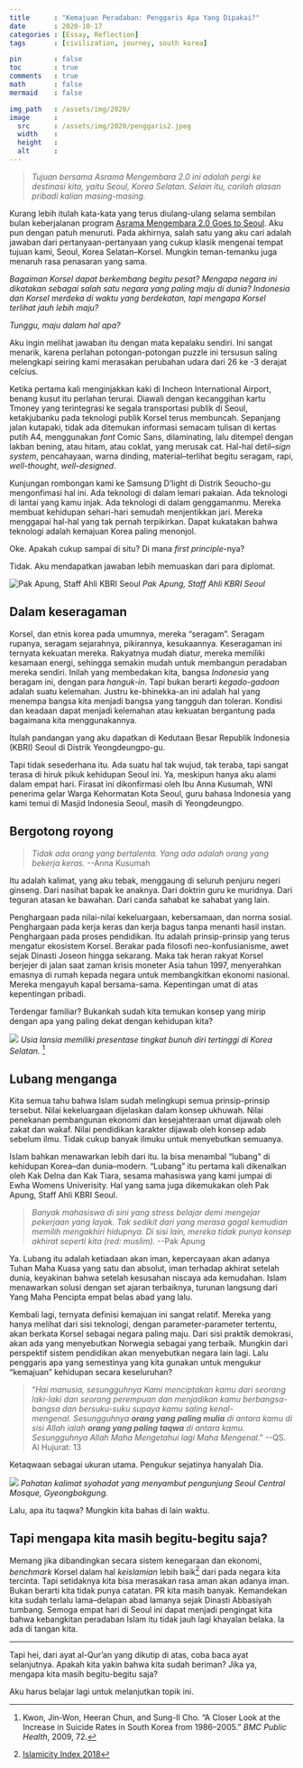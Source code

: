 ```yaml
---
title      : "Kemajuan Peradaban: Penggaris Apa Yang Dipakai?"
date       : 2020-10-17
categories : [Essay, Reflection]
tags       : [civilization, journey, south korea]

pin        : false
toc        : true
comments   : true
math       : false
mermaid    : false

img_path   : /assets/img/2020/
image      :
  src      : /assets/img/2020/penggaris2.jpeg
  width    : 
  height   : 
  alt      : 
---
```


>_Tujuan bersama Asrama Mengembara 2.0 ini adalah pergi ke destinasi kita, yaitu Seoul, Korea Selatan. Selain itu, carilah alasan pribadi kalian masing-masing._

Kurang lebih itulah kata-kata yang terus diulang-ulang selama sembilan bulan keberjalanan program [Asrama Mengembara 2.0 Goes to Seoul](/posts/menjaga-memori-mengembara). Aku pun dengan patuh menuruti. Pada akhirnya, salah satu yang aku cari adalah jawaban dari pertanyaan-pertanyaan yang cukup klasik mengenai tempat tujuan kami, Seoul, Korea Selatan–Korsel. Mungkin teman-temanku juga menaruh rasa penasaran yang sama.

_Bagaiman Korsel dapat berkembang begitu pesat? Mengapa negara ini dikatakan sebagai salah satu negara yang paling maju di dunia? Indonesia dan Korsel merdeka di waktu yang berdekatan, tapi mengapa Korsel terlihat jauh lebih maju?_

_Tunggu, maju dalam hal apa?_

Aku ingin melihat jawaban itu dengan mata kepalaku sendiri. Ini sangat menarik, karena perlahan potongan-potongan puzzle ini tersusun saling melengkapi seiring kami merasakan perubahan udara dari 26 ke -3 derajat celcius.

Ketika pertama kali menginjakkan kaki di Incheon International Airport, benang kusut itu perlahan terurai. Diawali dengan kecanggihan kartu Tmoney yang terintegrasi ke segala transportasi publik di Seoul, ketakjubanku pada teknologi publik Korsel terus membuncah. Sepanjang jalan kutapaki, tidak ada ditemukan informasi semacam tulisan di kertas putih A4, menggunakan _font_ Comic Sans, dilaminating, lalu ditempel dengan lakban bening, atau hitam, atau coklat, yang merusak cat. Hal-hal detil–_sign system_, pencahayaan, warna dinding, material–terlihat begitu seragam, rapi, _well-thought_, _well-designed_.

Kunjungan rombongan kami ke Samsung D’light di Distrik Seoucho-gu mengonfimasi hal ini. Ada teknologi di dalam lemari pakaian. Ada teknologi di lantai yang kamu injak. Ada teknologi di dalam genggamanmu. Mereka membuat kehidupan sehari-hari semudah menjentikkan jari. Mereka menggapai hal-hal yang tak pernah terpikirkan. Dapat kukatakan bahwa teknologi adalah kemajuan Korea paling menonjol.

Oke. Apakah cukup sampai di situ? Di mana _first principle_-nya?

Tidak. Aku mendapatkan jawaban lebih memuaskan dari para diplomat.

![Pak Apung, Staff Ahli KBRI Seoul](penggaris1.jpeg)
_Pak Apung, Staff Ahli KBRI Seoul_

## Dalam keseragaman

Korsel, dan etnis korea pada umumnya, mereka “seragam”. Seragam rupanya, seragam sejarahnya, pikirannya, kesukaannya. Keseragaman ini ternyata kekuatan mereka. Rakyatnya mudah diatur, mereka memiliki kesamaan energi, sehingga semakin mudah untuk membangun peradaban mereka sendiri. Inilah yang membedakan kita, bangsa _Indonesia_ yang beragam ini, dengan para _hanguk-in_. Tapi bukan berarti _kegado-gadoan_ adalah suatu kelemahan. Justru ke-bhinekka-an ini adalah hal yang menempa bangsa kita menjadi bangsa yang tangguh dan toleran. Kondisi dan keadaan dapat menjadi kelemahan atau kekuatan bergantung pada bagaimana kita menggunakannya.

Itulah pandangan yang aku dapatkan di Kedutaan Besar Republik Indonesia (KBRI) Seoul di Distrik Yeongdeungpo-gu.

Tapi tidak sesederhana itu. Ada suatu hal tak wujud, tak teraba, tapi sangat terasa di hiruk pikuk kehidupan Seoul ini. Ya, meskipun hanya aku alami dalam empat hari. Firasat ini dikonfirmasi oleh Ibu Anna Kusumah, WNI penerima gelar Warga Kehormatan Kota Seoul, guru bahasa Indonesia yang kami temui di Masjid Indonesia Seoul, masih di Yeongdeungpo.

## Bergotong royong

>_Tidak ada orang yang bertalenta. Yang ada adalah orang yang bekerja keras._ --Anna Kusumah

Itu adalah kalimat, yang aku tebak, menggaung di seluruh penjuru negeri ginseng. Dari nasihat bapak ke anaknya. Dari doktrin guru ke muridnya. Dari teguran atasan ke bawahan. Dari canda sahabat ke sahabat yang lain.

Penghargaan pada nilai-nilai kekeluargaan, kebersamaan, dan norma sosial. Penghargaan pada kerja keras dan kerja bagus tanpa menanti hasil instan. Penghargaan pada proses pendidikan. Itu adalah prinsip-prinsip yang terus mengatur ekosistem Korsel. Berakar pada filosofi neo-konfusianisme, awet sejak Dinasti Joseon hingga sekarang. Maka tak heran rakyat Korsel berjejer di jalan saat zaman krisis moneter Asia tahun 1997, menyerahkan emasnya di rumah kepada negara untuk membangkitkan ekonomi nasional. Mereka mengayuh kapal bersama-sama. Kepentingan umat di atas kepentingan pribadi.

Terdengar familiar? Bukankah sudah kita temukan konsep yang mirip dengan apa yang paling dekat dengan kehidupan kita?


![](penggaris2.jpeg)
_Usia lansia memiliki presentase tingkat bunuh diri tertinggi di Korea Selatan._ [^1]

## Lubang menganga

Kita semua tahu bahwa Islam sudah melingkupi semua prinsip-prinsip tersebut. Nilai kekeluargaan dijelaskan dalam konsep ukhuwah. Nilai penekanan pembangunan ekonomi dan kesejahteraan umat dijawab oleh zakat dan wakaf. Nilai pendidikan karakter dijawab oleh konsep adab sebelum ilmu. Tidak cukup banyak ilmuku untuk menyebutkan semuanya.

Islam bahkan menawarkan lebih dari itu. Ia bisa menambal “lubang” di kehidupan Korea–dan dunia–modern. “Lubang” itu pertama kali dikenalkan oleh Kak Delna dan Kak Tiara, sesama mahasiswa yang kami jumpai di Ewha Womens Univerisity. Hal yang sama juga dikemukakan oleh Pak Apung, Staff Ahli KBRI Seoul.

> _Banyak mahasiswa di sini yang stress belajar demi mengejar pekerjaan yang layak. Tak sedikit dari yang merasa gagal kemudian memilih mengakhiri hidupnya. Di sisi lain, mereka tidak punya konsep akhirat seperti kita (red: muslim)._ --Pak Apung

Ya. Lubang itu adalah ketiadaan akan iman, kepercayaan akan adanya Tuhan Maha Kuasa yang satu dan absolut, iman terhadap akhirat setelah dunia, keyakinan bahwa setelah kesusahan niscaya ada kemudahan. Islam menawarkan solusi dengan set ajaran terbaiknya, turunan langsung dari Yang Maha Pencipta empat belas abad yang lalu.

Kembali lagi, ternyata definisi kemajuan ini sangat relatif. Mereka yang hanya melihat dari sisi teknologi, dengan parameter-parameter tertentu, akan berkata Korsel sebagai negara paling maju. Dari sisi praktik demokrasi, akan ada yang menyebutkan Norwegia sebagai yang terbaik. Mungkin dari perspektif sistem pendidikan akan menyebutkan negara lain lagi. Lalu penggaris apa yang semestinya yang kita gunakan untuk mengukur “kemajuan” kehidupan secara keseluruhan?

> “_Hai manusia, sesungguhnya Kami menciptakan kamu dari seorang laki-laki dan seorang perempuan dan menjadikan kamu berbangsa-bangsa dan bersuku-suku supaya kamu saling kenal-mengenal. Sesungguhnya **orang yang paling mulia** di antara kamu di sisi Allah ialah **orang yang paling taqwa** di antara kamu. Sesungguhnya Allah Maha Mengetahui lagi Maha Mengenal_.” --QS. Al Hujurat: 13

Ketaqwaan sebagai ukuran utama. Pengukur sejatinya hanyalah Dia.


![](penggaris3.jpeg)
_Pahatan kalimat syahadat yang menyambut pengunjung Seoul Central Mosque, Gyeongbokgung._

Lalu, apa itu taqwa? Mungkin kita bahas di lain waktu.

## Tapi mengapa kita masih begitu-begitu saja?

Memang jika dibandingkan secara sistem kenegaraan dan ekonomi, _benchmark_ Korsel dalam hal _keislamian_ lebih baik[^2] dari pada negara kita tercinta. Tapi setidaknya kita bisa merasakan rasa aman akan adanya iman. Bukan berarti kita tidak punya catatan. PR kita masih banyak. Kemandekan kita sudah terlalu lama–delapan abad lamanya sejak Dinasti Abbasiyah tumbang. Semoga empat hari di Seoul ini dapat menjadi pengingat kita bahwa kebangkitan peradaban Islam itu tidak jauh lagi khayalan belaka. Ia ada di tangan kita.

***

Tapi hei, dari ayat al-Qur’an yang dikutip di atas, coba baca ayat selanjutnya. Apakah kita yakin bahwa kita sudah beriman? Jika ya, mengapa kita masih begitu-begitu saja?

Aku harus belajar lagi untuk melanjutkan topik ini.

[^1]: Kwon, Jin-Won, Heeran Chun, and Sung-Il Cho. “A Closer Look at the Increase in Suicide Rates in South Korea from 1986–2005.” *BMC Public Health*, 2009, 72.

[^2]: [Islamicity Index 2018](http://islamicity-index.org/wp/latest-indices-2018/)